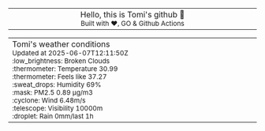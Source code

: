 
<div align="center">
<table>
<tbody>
<td align="center">
<img width="2000" height="0"><br>
Hello, this is Tomi's github 👋<br>
<sup>Built with ❤️, GO & Github Actions</sup><br>
<img width="2000" height="0">
</td>
</tbody>
</table>
</div>
<table>
<tbody>
<td align="left">
<img width="2000" height="0"><br>
Tomi's weather conditions<br>
<sup>Updated at 2025-06-07T12:11:50Z</sup><br>
<sup>:low_brightness: Broken Clouds</sup><br>
<sup>:thermometer: Temperature 30.99 </sup><br>
<sup>:thermometer: Feels like 37.27</sup><br>
<sup>:sweat_drops: Humidity 69%</sup><br>
<sup>:mask: PM2.5 0.89 μg/m3</sup><br>
<sup>:cyclone: Wind 6.48m/s </sup><br>
<sup>:telescope: Visibility 10000m </sup><br>
<sup>:droplet: Rain 0mm/last 1h </sup><br>
<img width="2000" height="0">
</td>
<td align="left">
<img width="2000" height="0"><br>
<br>
<img width="2000" height="0">
</td>
</tbody>
</table>
</div>
    